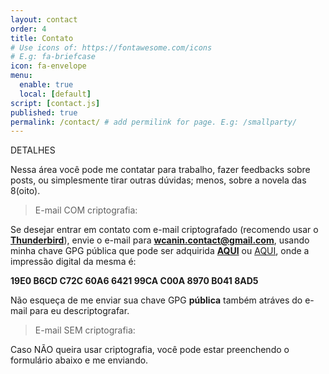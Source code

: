 ```yaml
---
layout: contact
order: 4
title: Contato
# Use icons of: https://fontawesome.com/icons
# E.g: fa-briefcase
icon: fa-envelope
menu:
  enable: true
  local: [default]
script: [contact.js]
published: true
permalink: /contact/ # add permilink for page. E.g: /smallparty/
---
```


DETALHES

Nessa área você pode me contatar para trabalho, fazer feedbacks sobre posts, ou simplesmente tirar outras dúvidas; menos, sobre a novela das 8(oito).

> E-mail COM criptografia:

Se desejar entrar em contato com e-mail criptografado (recomendo usar o [**Thunderbird**](https://www.thunderbird.net/pt-BR/)), envie o e-mail para **wcanin.contact@gmail.com**,
usando minha chave GPG pública que pode ser adquirida [**AQUI**](https://williamcanin.dev/docs/key/public.asc) ou [AQUI](https://raw.githubusercontent.com/williamcanin/williamcanin.github.io/main/docs/key/public.asc), onde a impressão digital da mesma é:

**19E0 B6CD C72C 60A6 6421 99CA C00A 8970 B041 8AD5**

Não esqueça de me enviar sua chave GPG **pública** também atráves do e-mail para eu descriptografar.

> E-mail SEM criptografia:

Caso NÃO queira usar criptografia, você pode estar preenchendo o formulário abaixo e me enviando.

